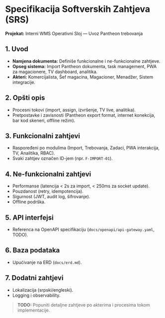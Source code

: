 # Specifikacija Softverskih Zahtjeva (SRS)

**Projekat:** Interni WMS Operativni Sloj — Uvoz Pantheon trebovanja

## 1. Uvod
- **Namjena dokumenta:** Definiše funkcionalne i ne-funkcionalne zahtjeve.
- **Opseg sistema:** Import Pantheon dokumenta, task management, PWA za magacionere, TV dashboard, analitika.
- **Akteri:** Komercijalista, Šef magacina, Magacioner, Menadžer, Sistem integracije.

## 2. Opšti opis
- Procesni tokovi (import, assign, izvršenje, TV live, analitika).
- Pretpostavke i zavisnosti (Pantheon export format, internet konekcija, bar kod skeneri, offline režim).

## 3. Funkcionalni zahtjevi
- Raspoređeni po modulima (Import, Trebovanja, Zadaci, PWA interakcija, TV, Analitika, RBAC).
- Svaki zahtjev označen ID-jem (npr. `F-IMPORT-01`).

## 4. Ne-funkcionalni zahtjevi
- Performanse (latencija < 2s za import, < 250ms za socket update).
- Pouzdanost (retry, idempotencija).
- Sigurnost (JWT, audit log, šifrovanje).
- Offline podrška.

## 5. API interfejsi
- Referenca na OpenAPI specifikaciju (`docs/openapi/api-gateway.yaml`, TODO).

## 6. Baza podataka
- Upućivanje na ERD (`docs/erd.md`).

## 7. Dodatni zahtjevi
- Lokalizacija (srpski/engleski).
- Logging i observability.

> **TODO:** Popuniti detaljne zahtjeve po akterima i procesima tokom implementacije.
